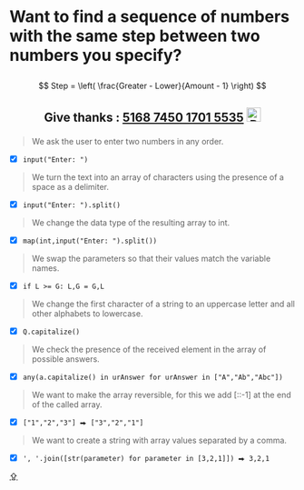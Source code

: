 # <p id="UP">Want to find a sequence of numbers with the same step between two numbers you specify?</p>

$$ Step = \left( \frac{Greater - Lower}{Amount - 1} \right) $$

## <p align="center">Give thanks : <u>5168 7450 1701 5535</u> <a href="https://en.privatbank.ua/all-ways-to-receive-send-an-international-transfer"><img src="https://upload.wikimedia.org/wikipedia/uk/f/ff/%D0%9B%D0%BE%D0%B3%D0%BE%D1%82%D0%B8%D0%BF_%D0%9F%D1%80%D0%B8%D0%B2%D0%B0%D1%8224.png" width = "25" alt="Privat Bank UA"> </a></p>

> We ask the user to enter two numbers in any order.
- [X] `input("Enter: ")`
> We turn the text into an array of characters using the presence of a space as a delimiter.
- [X] `input("Enter: ").split()`
> We change the data type of the resulting array to int.
- [X] `map(int,input("Enter: ").split())`
> We swap the parameters so that their values match the variable names.
- [X] `if L >= G: L,G = G,L`
> We change the first character of a string to an uppercase letter and all other alphabets to lowercase.
- [X] `Q.capitalize()`
> We check the presence of the received element in the array of possible answers.
- [X] `any(a.capitalize() in urAnswer for urAnswer in ["A","Ab","Abc"])`
> We want to make the array reversible, for this we add [::-1] at the end of the called array.
- [X] `["1","2","3"] ⮕ ["3","2","1"]`
> We want to create a string with array values separated by a comma.
- [X] `', '.join([str(parameter) for parameter in [3,2,1]]) ⮕ 3,2,1`

[⇪](#UP)
